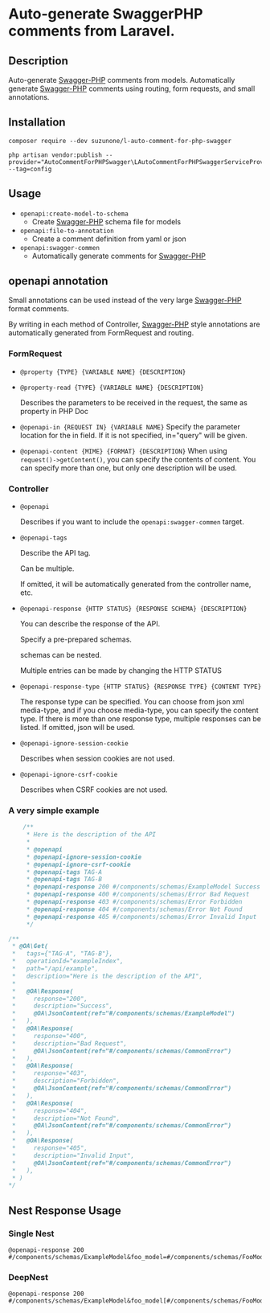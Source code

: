 # Auto-generate SwaggerPHP comments from Laravel.

## Description

Auto-generate [Swagger-PHP](https://github.com/zircote/swagger-php) comments from models.
Automatically generate [Swagger-PHP](https://github.com/zircote/swagger-php)  comments using routing, form requests, and small annotations.


## Installation
```shell
composer require --dev suzunone/l-auto-comment-for-php-swagger
```
```shell
php artisan vendor:publish --provider="AutoCommentForPHPSwagger\LAutoCommentForPHPSwaggerServiceProvider" --tag=config
```

## Usage
 * `openapi:create-model-to-schema`
   *  Create [Swagger-PHP](https://github.com/zircote/swagger-php)  schema file for models
 * `openapi:file-to-annotation`
   * Create a comment definition from yaml or json
 * `openapi:swagger-commen` 
   * Automatically generate comments for [Swagger-PHP](https://github.com/zircote/swagger-php) 

## openapi annotation
Small annotations can be used instead of the very large [Swagger-PHP](https://github.com/zircote/swagger-php)  format comments.

By writing in each method of Controller, [Swagger-PHP](https://github.com/zircote/swagger-php)  style annotations are automatically generated from FormRequest and routing.

### FormRequest
 * `@property {TYPE} {VARIABLE NAME} {DESCRIPTION}`
 * `@property-read {TYPE} {VARIABLE NAME} {DESCRIPTION}`

   Describes the parameters to be received in the request, the same as property in PHP Doc

 * `@openapi-in {REQUEST IN} {VARIABLE NAME}`
   Specify the parameter location for the in field.
   If it is not specified, in="query" will be given.

 * `@openapi-content {MIME} {FORMAT} {DESCRIPTION}`
   When using `request()->getContent()`, you can specify the contents of content.
   You can specify more than one, but only one description will be used.

### Controller
 * `@openapi`

   Describes if you want to include the `openapi:swagger-commen` target.

 * `@openapi-tags`

   Describe the API tag.

   Can be multiple. 

   If omitted, it will be automatically generated from the controller name, etc.

 * `@openapi-response {HTTP STATUS} {RESPONSE SCHEMA} {DESCRIPTION}`

    You can describe the response of the API.
    
    Specify a pre-prepared schemas.

    schemas can be nested.
    
    Multiple entries can be made by changing the HTTP STATUS

 * `@openapi-response-type {HTTP STATUS} {RESPONSE TYPE} {CONTENT TYPE}`

    The response type can be specified.
    You can choose from json xml media-type, and if you choose media-type, you can specify the content type.
    If there is more than one response type, multiple responses can be listed.
    If omitted, json will be used.
 
 * `@openapi-ignore-session-cookie`

   Describes when session cookies are not used.
 
 * `@openapi-ignore-csrf-cookie`

   Describes when CSRF cookies are not used.


### A very simple example
```php
    /**
     * Here is the description of the API
     *
     * @openapi
     * @openapi-ignore-session-cookie
     * @openapi-ignore-csrf-cookie
     * @openapi-tags TAG-A
     * @openapi-tags TAG-B
     * @openapi-response 200 #/components/schemas/ExampleModel Success
     * @openapi-response 400 #/components/schemas/Error Bad Request
     * @openapi-response 403 #/components/schemas/Error Forbidden
     * @openapi-response 404 #/components/schemas/Error Not Found
     * @openapi-response 405 #/components/schemas/Error Invalid Input
     */
```


```php
/**
 * @OA\Get(
 *   tags={"TAG-A", "TAG-B"},
 *   operationId="exampleIndex",
 *   path="/api/example",
 *   description="Here is the description of the API",
 *
 *   @OA\Response(
 *     response="200",
 *     description="Success",
 *     @OA\JsonContent(ref="#/components/schemas/ExampleModel")
 *   ),
 *   @OA\Response(
 *     response="400",
 *     description="Bad Request",
 *     @OA\JsonContent(ref="#/components/schemas/CommonError")
 *   ),
 *   @OA\Response(
 *     response="403",
 *     description="Forbidden",
 *     @OA\JsonContent(ref="#/components/schemas/CommonError")
 *   ),
 *   @OA\Response(
 *     response="404",
 *     description="Not Found",
 *     @OA\JsonContent(ref="#/components/schemas/CommonError")
 *   ),
 *   @OA\Response(
 *     response="405",
 *     description="Invalid Input",
 *     @OA\JsonContent(ref="#/components/schemas/CommonError")
 *   ),
 * )
*/
```

## Nest Response Usage

### Single Nest
```
@openapi-response 200 #/components/schemas/ExampleModel&foo_model=#/components/schemas/FooModel&bar_mode=#/components/schemas/BarModel
```

### DeepNest
```
@openapi-response 200 #/components/schemas/ExampleModel&foo_model[#/components/schemas/FooModel]&foo_model[bar_mode]=#/components/schemas/BarModel
```
